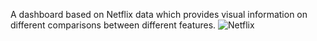 A dashboard based on Netflix data which provides visual information on different comparisons between different features.
![Netflix](https://user-images.githubusercontent.com/69896482/221810311-34491867-68b1-45e9-9ba9-41890d7925c5.png)
